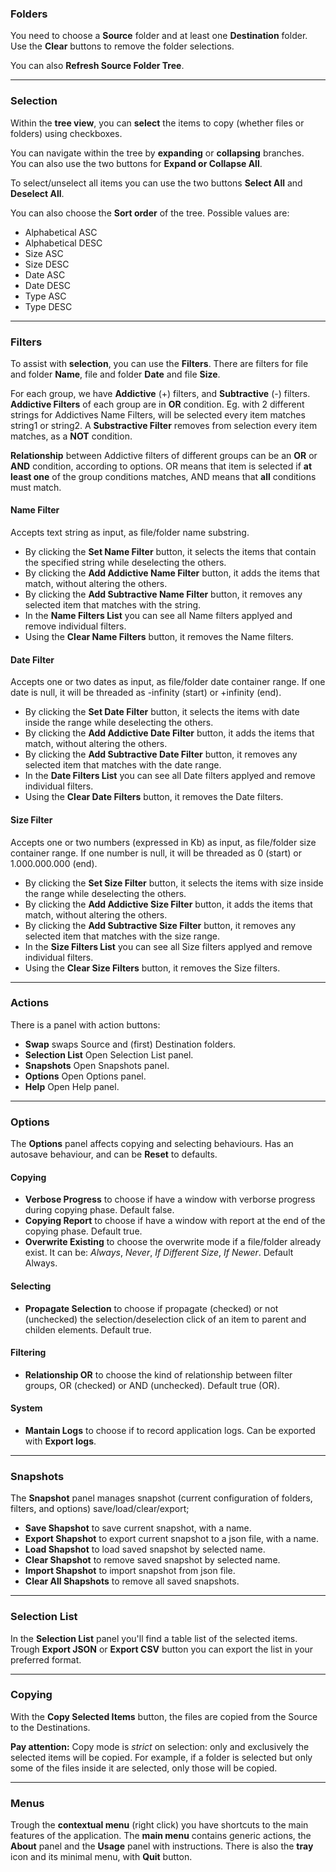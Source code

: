 ### Folders
You need to choose a **Source** folder and at least one **Destination** folder.  
Use the **Clear** buttons to remove the folder selections.

You can also **Refresh Source Folder Tree**.

---

### Selection
Within the **tree view**, you can **select** the items to copy (whether files or folders) using checkboxes.

You can navigate within the tree by **expanding** or **collapsing** branches.  
You can also use the two buttons for **Expand or Collapse All**.

To select/unselect all items you can use the two buttons **Select All** and **Deselect All**.

You can also choose the **Sort order** of the tree. Possible values are:
- Alphabetical ASC
- Alphabetical DESC
- Size ASC
- Size DESC
- Date ASC
- Date DESC
- Type ASC
- Type DESC

---

### Filters
To assist with **selection**, you can use the **Filters**.
There are filters for file and folder **Name**, file and folder **Date** and file **Size**.

For each group, we have **Addictive** (+) filters, and **Subtractive** (-) filters.
**Addictive Filters** of each group are in **OR** condition. Eg. with 2 different strings for Addictives Name Filters, will be selected every item matches string1 or string2.
A **Substractive Filter** removes from selection every item matches, as a **NOT** condition.

**Relationship** between Addictive filters of different groups can be an **OR** or **AND** condition, according to options.
OR means that item is selected if **at least one** of the group conditions matches, AND means that **all** conditions must match.

#### Name Filter
Accepts text string as input, as file/folder name substring.
- By clicking the **Set Name Filter** button, it selects the items that contain the specified string while deselecting the others.
- By clicking the **Add Addictive Name Filter** button, it adds the items that match, without altering the others.
- By clicking the **Add Subtractive Name Filter** button, it removes any selected item that matches with the string.
- In the **Name Filters List** you can see all Name filters applyed and remove individual filters.
- Using the **Clear Name Filters** button, it removes the Name filters.

#### Date Filter
Accepts one or two dates as input, as file/folder date container range. If one date is null, it will be threaded as -infinity (start) or  +infinity (end).
- By clicking the **Set Date Filter** button, it selects the items with date inside the range while deselecting the others.
- By clicking the **Add Addictive Date Filter** button, it adds the items that match, without altering the others.
- By clicking the **Add Subtractive Date Filter** button, it removes any selected item that matches with the date range.
- In the **Date Filters List** you can see all Date filters applyed and remove individual filters.
- Using the **Clear Date Filters** button, it removes the Date filters.

#### Size Filter
Accepts one or two numbers (expressed in Kb) as input, as file/folder size container range. If one number is null, it will be threaded as 0 (start) or  1.000.000.000 (end).
- By clicking the **Set Size Filter** button, it selects the items with size inside the range while deselecting the others.
- By clicking the **Add Addictive Size Filter** button, it adds the items that match, without altering the others.
- By clicking the **Add Subtractive Size Filter** button, it removes any selected item that matches with the size range.
- In the **Size Filters List** you can see all Size filters applyed and remove individual filters.
- Using the **Clear Size Filters** button, it removes the Size filters.

---

### Actions
There is a panel with action buttons:
- **Swap** swaps Source and (first) Destination folders.
- **Selection List** Open Selection List panel.
- **Snapshots** Open Snapshots panel.
- **Options** Open Options panel.
- **Help** Open Help panel.

---

### Options
The **Options** panel affects copying and selecting behaviours.
Has an autosave behaviour, and can be **Reset** to defaults. 

#### Copying
- **Verbose Progress** to choose if have a window with verborse progress during copying phase. Default false.
- **Copying Report** to choose if have a window with report at the end of the copying phase. Default true.
- **Overwrite Existing** to choose the overwrite mode if a file/folder already exist. It can be: *Always*, *Never*, *If Different Size*, *If Newer*. Default Always.

#### Selecting
- **Propagate Selection** to choose if propagate (checked) or not (unchecked) the selection/deselection click of an item to parent and childen elements. Default true.

#### Filtering
- **Relationship OR** to choose the kind of relationship between filter groups, OR (checked) or AND (unchecked). Default true (OR).

#### System
- **Mantain Logs** to choose if to record application logs. Can be exported with **Export logs**.

---

### Snapshots
The **Snapshot** panel manages snapshot (current configuration of folders, filters, and options) save/load/clear/export;
- **Save Shapshot** to save current snapshot, with a name.
- **Export Shapshot** to export current snapshot to a json file, with a name.
- **Load Shapshot** to load saved snapshot by selected name.
- **Clear Shapshot** to remove saved snapshot by selected name.
- **Import Shapshot** to import snapshot from json file.
- **Clear All Shapshots** to remove all saved snapshots.

---

### Selection List
In the **Selection List** panel you'll find a table list of the selected items.
Trough **Export JSON** or **Export CSV** button you can export the list in your preferred format.

---

### Copying
With the **Copy Selected Items** button, the files are copied from the Source to the Destinations.

**Pay attention:** Copy mode is *strict* on selection:
only and exclusively the selected items will be copied.
For example, if a folder is selected but only some of the files inside it are selected, only those will be copied.

---

### Menus
Trough the **contextual menu** (right click) you have shortcuts to the main features of the application.
The **main menu** contains generic actions, the **About** panel and the **Usage** panel with instructions.
There is also the **tray** icon and its minimal menu, with **Quit** button.